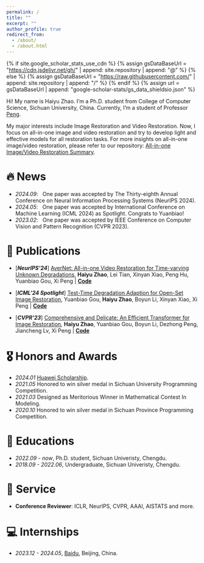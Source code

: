 ```yaml
---
permalink: /
title: ""
excerpt: ""
author_profile: true
redirect_from: 
  - /about/
  - /about.html
---
```


{% if site.google_scholar_stats_use_cdn %}
{% assign gsDataBaseUrl = "https://cdn.jsdelivr.net/gh/" | append: site.repository | append: "@" %}
{% else %}
{% assign gsDataBaseUrl = "https://raw.githubusercontent.com/" | append: site.repository | append: "/" %}
{% endif %}
{% assign url = gsDataBaseUrl | append: "google-scholar-stats/gs_data_shieldsio.json" %}

<span class='anchor' id='about-me'></span>

Hi! My name is Haiyu Zhao. I’m a Ph.D. student from College of Computer Science, Sichuan University, China. Currently, I’m a student of Professor [Peng](http://pengxi.me).

My major interests include Image Restoration and Video Restoration. Now, I focus on all-in-one image and video restoration and try to develop light and effective models for all restoration tasks. For more insights on all-in-one image/video restoration, please refer to our repository: [All-in-one Image/Video Restoration Summary](https://github.com/XLearning-SCU/Awesome-All-In-One-Image-Restoration).


# 🔥 News
- *2024.09*: &nbsp; One paper was accepted by The Thirty-eighth Annual Conference on Neural Information Processing Systems (NeurIPS 2024).
- *2024.05*: &nbsp; One paper was accepted by International Conference on Machine Learning (ICML 2024) as Spotlight. Congrats to Yuanbiao!
- *2023.02*: &nbsp; One paper was accepted by IEEE Conference on Computer Vision and Pattern Recognition (CVPR 2023).

# 📝 Publications 

- [<em>**NeurIPS'24**</em>] [AverNet: All-in-one Video Restoration for Time-varying Unknown Degradations](https://openreview.net/pdf/cd985f5642f31d02e47d062bc783deb7c2d1fa8a.pdf), **Haiyu Zhao**, Lei Tian, Xinyan Xiao, Peng Hu, Yuanbiao Gou, Xi Peng \| <a href="https://github.com/XLearning-SCU/2024-NeurIPS-AverNet"><strong>Code</strong></a>

- [<em>**ICML'24 Spotlight**</em>] [Test-Time Degradation Adaption for Open-Set Image Restoration](https://arxiv.org/abs/2312.02197), Yuanbiao Gou, **Haiyu Zhao**, Boyun Li, Xinyan Xiao, Xi Peng \| <a href="https://github.com/XLearning-SCU/2024-ICML-TAO"><strong>Code</strong></a>

- [<em>**CVPR'23**</em>] [Comprehensive and Delicate: An Efficient Transformer for Image Restoration](http://pengxi.me/wp-content/uploads/2023/04/Comprehensive-and-Delicate-An-Efficient-Transformer-for-Image-Restoration.pdf), **Haiyu Zhao**, Yuanbiao Gou, Boyun Li, Dezhong Peng, Jiancheng Lv, Xi Peng \| <a href="https://github.com/XLearning-SCU/2023-CVPR-CODE"><strong>Code</strong></a>

# 🎖 Honors and Awards
- *2024.01* [Huawei Scholarship](https://ygb.scu.edu.cn/info/1024/2836.htm). 
- *2021.05* Honored to win silver medal in Sichuan University Programming Competition. 
- *2021.03* Designed as Meritorious Winner in Mathematical Contest In Modeling.
- *2020.10* Honored to win silver medal in Sichuan Province Programming Competition.

# 📖 Educations
- *2022.09 - now*, Ph.D. student, Sichuan Univeristy, Chengdu. 
- *2018.09 - 2022.06*, Undergraduate, Sichuan Univeristy, Chengdu.

# 🙋 Service
- **Conference Reviewer**: ICLR, NeurIPS, CVPR, AAAI, AISTATS and more.

# 💻 Internships
- *2023.12 - 2024.05*, [Baidu](https://home.baidu.com/), Beijing, China.
